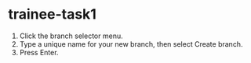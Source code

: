 # trainee-task1

1. Click the branch selector menu.
2. Type a unique name for your new branch, then select Create branch.
3. Press Enter. 
